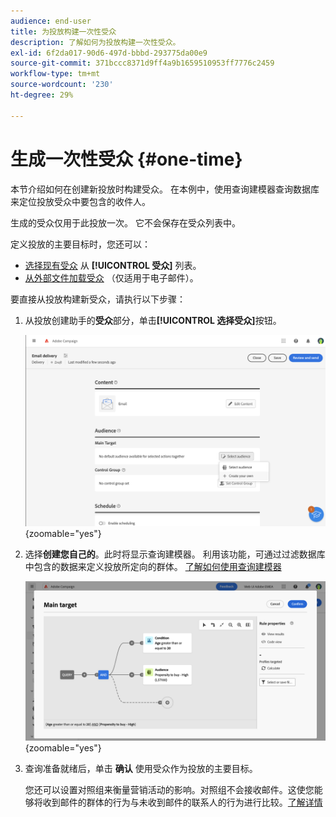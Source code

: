 ```yaml
---
audience: end-user
title: 为投放构建一次性受众
description: 了解如何为投放构建一次性受众。
exl-id: 6f2da017-90d6-497d-bbbd-293775da00e9
source-git-commit: 371bccc8371d9ff4a9b1659510953ff7776c2459
workflow-type: tm+mt
source-wordcount: '230'
ht-degree: 29%

---
```


# 生成一次性受众 {#one-time}

本节介绍如何在创建新投放时构建受众。 在本例中，使用查询建模器查询数据库来定位投放受众中要包含的收件人。

生成的受众仅用于此投放一次。 它不会保存在受众列表中。

定义投放的主要目标时，您还可以：

* [选择现有受众](add-audience.md) 从 **[!UICONTROL 受众]** 列表。
* [从外部文件加载受众](file-audience.md) （仅适用于电子邮件）。

要直接从投放构建新受众，请执行以下步骤：

1. 从投放创建助手的&#x200B;**受众**&#x200B;部分，单击&#x200B;**[!UICONTROL 选择受众]**&#x200B;按钮。

   ![](assets/segment-builder0.png){zoomable=&quot;yes&quot;}

1. 选择&#x200B;**创建您自己的**。此时将显示查询建模器。 利用该功能，可通过过滤数据库中包含的数据来定义投放所定向的群体。 [了解如何使用查询建模器](../query/query-modeler-overview.md)

   ![](assets/query-modeler.png){zoomable=&quot;yes&quot;}

1. 查询准备就绪后，单击 **确认** 使用受众作为投放的主要目标。

   您还可以设置对照组来衡量营销活动的影响。对照组不会接收邮件。这使您能够将收到邮件的群体的行为与未收到邮件的联系人的行为进行比较。[了解详情](control-group.md)
